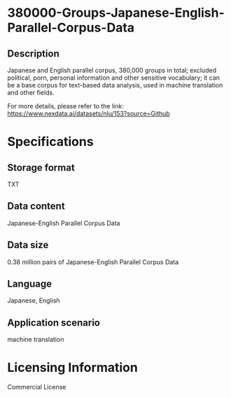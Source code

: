 # 380000-Groups-Japanese-English-Parallel-Corpus-Data

## Description
Japanese and English parallel corpus, 380,000 groups in total; excluded political, porn, personal information and other sensitive vocabulary; it can be a base corpus for text-based data analysis, used in machine translation and other fields.

For more details, please refer to the link: https://www.nexdata.ai/datasets/nlu/153?source=Github


# Specifications
## Storage format
TXT
## Data content
Japanese-English Parallel Corpus Data
## Data size
0.38 million pairs of Japanese-English Parallel Corpus Data
## Language
Japanese, English
## Application scenario
machine translation

# Licensing Information
Commercial License
